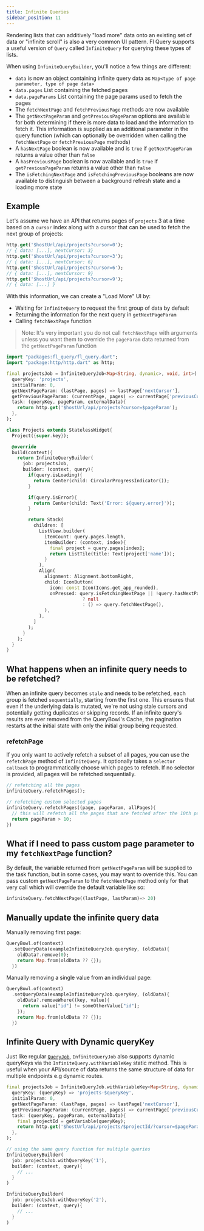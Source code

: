 ```yaml
---
title: Infinite Queries
sidebar_position: 11
---
```



Rendering lists that can additively "load more" data onto an existing set of data or "infinite scroll" is also a very common UI pattern. Fl Query supports a useful version of `Query` called `InfiniteQuery` for querying these types of lists.

When using `InfiniteQueryBuilder`, you'll notice a few things are different:

- `data` is now an object containing infinite query data as `Map<type of page parameter, type of page data>`
- `data.pages` List containing the fetched pages
- `data.pageParams` List containing the page params used to fetch the pages
- The `fetchNextPage` and `fetchPreviousPage` methods are now available
- The `getNextPageParam` and `getPreviousPageParam` options are available for both determining if there is more data to load and the information to fetch it. This information is supplied as an additional parameter in the query function (which can optionally be overridden when calling the `fetchNextPage` or `fetchPreviousPage` methods)
- A `hasNextPage` boolean is now available and is `true` if `getNextPageParam` returns a value other than `false`
- A `hasPreviousPage` boolean is now available and is `true` if `getPreviousPageParam` returns a value other than `false`
- The `isFetchingNextPage` and `isFetchingPreviousPage` booleans are now available to distinguish between a background refresh state and a loading more state


## Example

Let's assume we have an API that returns pages of `projects` 3 at a time based on a `cursor` index along with a cursor that can be used to fetch the next group of projects:

```dart
http.get('$hostUrl/api/projects?cursor=0');
// { data: [...], nextCursor: 3}
http.get('$hostUrl/api/projects?cursor=3');
// { data: [...], nextCursor: 6}
http.get('$hostUrl/api/projects?cursor=6');
// { data: [...], nextCursor: 9}
http.get('$hostUrl/api/projects?cursor=9');
// { data: [...] }
```

With this information, we can create a "Load More" UI by:

- Waiting for `InfiniteQuery` to request the first group of data by default
- Returning the information for the next query in `getNextPageParam`
- Calling `fetchNextPage` function

> Note: It's very important you do not call `fetchNextPage` with arguments unless you want them to override the `pageParam` data returned from the `getNextPageParam` function

```dart
import "packages:fl_query/fl_query.dart";
import "package:http/http.dart" as http;

final projectsJob = InfiniteQueryJob<Map<String, dynamic>, void, int>(
  queryKey: 'projects',
  initialParam: 0,
  getNextPageParam: (lastPage, pages) => lastPage['nextCursor'],
  getPreviousPageParam: (currentPage, pages) => currentPage['previousCursor'],
  task: (queryKey, pageParam, externalData){
    return http.get('$hostUrl/api/projects?cursor=$pageParam');
  },
);

class Projects extends StatelessWidget{
  Project({super.key});

  @override
  build(context){
    return InfiniteQueryBuilder(
      job: projectsJob,
      builder: (context, query){
        if(query.isLoading){
          return Center(child: CircularProgressIndicator());
        }

        if(query.isError){
          return Center(child: Text('Error: ${query.error}'));
        }

        return Stack(
          children: [
            ListView.builder(
              itemCount: query.pages.length,
              itemBuilder: (context, index){
                final project = query.pages[index];
                return ListTile(title: Text(project['name']));
              }
            ),
            Align(
              alignment: Alignment.bottomRight,
              child: IconButton(
                icon: const Icon(Icons.get_app_rounded),
                onPressed: query.isFetchingNextPage || !query.hasNextPage
                            ? null 
                            : () => query.fetchNextPage(),
              ),
            ),
          ]
        );
      }
    );
  }
}
```

## What happens when an infinite query needs to be refetched?

When an infinite query becomes `stale` and needs to be refetched, each group is fetched `sequentially`, starting from the first one. This ensures that even if the underlying data is mutated, we're not using stale cursors and potentially getting duplicates or skipping records. If an infinite query's results are ever removed from the QueryBowl's Cache, the pagination restarts at the initial state with only the initial group being requested.

### refetchPage

If you only want to actively refetch a subset of all pages, you can use the `refetchPage` method of `InfiniteQuery`. It optionally takes a `selector callback` to programmatically choose which pages to refetch. If no selector is provided, all pages will be refetched sequentially.

```dart
// refetching all the pages
infiniteQuery.refetchPages();

// refetching custom selected pages
infiniteQuery.refetchPages((page, pageParam, allPages){
  // this will refetch all the pages that are fetched after the 10th page
  return pageParam > 10;
})
```

## What if I need to pass custom page parameter to my `fetchNextPage` function?

By default, the variable returned from `getNextPageParam` will be supplied to the task function, but in some cases, you may want to override this. You can pass custom `getNextPageParam` to the `fetchNextPage` method only for that very call which will override the default variable like so:

```dart
infiniteQuery.fetchNextPage((lastPage, lastParam)=> 20)
```


## Manually update the infinite query data

Manually removing first page:

```dart
QueryBowl.of(context)
  .setQueryData(exampleInfiniteQueryJob.queryKey, (oldData){
    oldData?.remove(0);
    return Map.from(oldData ?? {});
  })
```

Manually removing a single value from an individual page:

```dart
QueryBowl.of(context)
  .setQueryData(exampleInfiniteQueryJob.queryKey, (oldData){
    oldData?.removeWhere((key, value){
      return value["id"] != someOtherValue["id"];
    });
    return Map.from(oldData ?? {});
  })
```

## Infinite Query with Dynamic queryKey

Just like regular [`QueryJob`](/docs/basics/DynamicQueries), `InfiniteQueryJob` also supports dynamic queryKeys via the `InfiniteQuery.withVariableKey` static method. This is useful when your API/source of data returns the same structure of data for multiple endpoints e.g dynamic routes.

```dart
final projectsJob = InfiniteQueryJob.withVariableKey<Map<String, dynamic>, void, int>(
  queryKey: (queryKey) => 'projects-$queryKey',
  initialParam: 0,
  getNextPageParam: (lastPage, pages) => lastPage['nextCursor'],
  getPreviousPageParam: (currentPage, pages) => currentPage['previousCursor'],
  task: (queryKey, pageParam, externalData){
    final projectId = getVariable(queryKey);
    return http.get('$hostUrl/api/projects/$projectId/?cursor=$pageParam');
  },
);

// using the same query function for multiple queries
InfiniteQueryBuilder(
  job: projectsJob.withQueryKey('1'),
  builder: (context, query){
    // ...
  }
)

InfiniteQueryBuilder(
  job: projectsJob.withQueryKey('2'),
  builder: (context, query){
    // ...
  }
)
```
